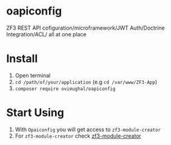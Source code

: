 # oapiconfig
ZF3 REST API cofiguration/microframework/JWT Auth/Doctrine Integration/ACL/ all at one place

# Install
1. Open terminal
2. `cd /path/of/your/application` (e.g `cd /var/www/ZF3-App`)
3. `composer require ovimughal/oapiconfig`

# Start Using
1. With `Opaiconfig` you will get access to `zf3-module-creator`
2. For `zf3-module-creator` check <a href='https://github.com/ovimughal/zf3-module-creator'>zf3-module-creator</a>

